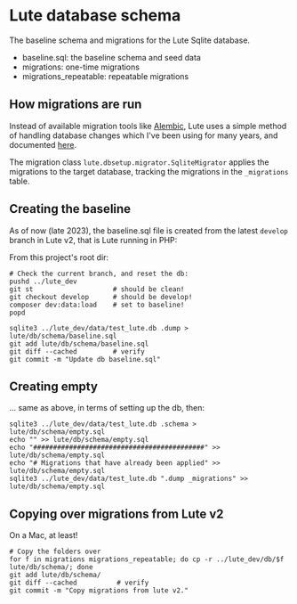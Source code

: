 # Lute database schema

The baseline schema and migrations for the Lute Sqlite database.

- baseline.sql: the baseline schema and seed data
- migrations: one-time migrations
- migrations_repeatable: repeatable migrations

## How migrations are run

Instead of available migration tools like [Alembic](https://alembic.sqlalchemy.org/en/latest/), Lute uses a simple method of handling database changes which I've been using for many years, and documented [here](https://github.com/jzohrab/DbMigrator/blob/master/docs/managing_database_changes.md).

The migration class `lute.dbsetup.migrator.SqliteMigrator` applies the migrations to the target database, tracking the migrations in the `_migrations` table.

## Creating the baseline

As of now (late 2023), the baseline.sql file is created from the latest `develop` branch in Lute v2, that is Lute running in PHP:

From this project's root dir:

```
# Check the current branch, and reset the db:
pushd ../lute_dev
git st                    # should be clean!
git checkout develop      # should be develop!
composer dev:data:load    # set to baseline!
popd

sqlite3 ../lute_dev/data/test_lute.db .dump > lute/db/schema/baseline.sql
git add lute/db/schema/baseline.sql
git diff --cached         # verify
git commit -m "Update db baseline.sql"
```

## Creating empty

... same as above, in terms of setting up the db, then:

```
sqlite3 ../lute_dev/data/test_lute.db .schema > lute/db/schema/empty.sql
echo "" >> lute/db/schema/empty.sql
echo "###########################################" >> lute/db/schema/empty.sql
echo "# Migrations that have already been applied" >> lute/db/schema/empty.sql
sqlite3 ../lute_dev/data/test_lute.db ".dump _migrations" >> lute/db/schema/empty.sql
```

## Copying over migrations from Lute v2

On a Mac, at least!


```
# Copy the folders over
for f in migrations migrations_repeatable; do cp -r ../lute_dev/db/$f lute/db/schema/; done
git add lute/db/schema/
git diff --cached          # verify
git commit -m "Copy migrations from lute v2."
```